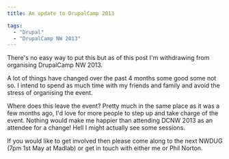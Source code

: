 ```yaml
---
title: An update to DrupalCamp 2013

tags:
  - "Drupal"
  - "DrupalCamp NW 2013"
---
```

There's no easy way to put this but as of this post I'm withdrawing from organising DrupalCamp NW 2013.

A lot of things have changed over the past 4 months some good some not so. I intend to spend as much time with my friends and family and avoid the stress of organising the event.

Where does this leave the event? Pretty much in the same place as it was a few months ago, I'd love for more people to step up and take charge of the event. Nothing would make me happier than attending DCNW 2013 as an attendee for a change! Hell I might actually see some sessions.

If you would like to get involved then please come along to the next NWDUG (7pm 1st May at Madlab) or get in touch with either me or Phil Norton.
